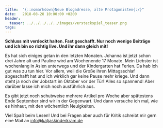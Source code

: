 ```yaml
---
title:  "{::nomarkdown}Neue Blogadresse, alte Protagonisten{:/}"
date:   2018-08-28 10:00:00 +0200
header:
  teaser: ../../../../../images/versteckspiel_teaser.png
tags:
---
```

**Schluss mit verdeckt halten. Fast geschafft. Nur noch wenige Beiträge und ich bin so richtig live. Und ihr dann gleich mit!**

Es hat sich einiges getan in den letzten Monaten. Johanna ist jetzt schon drei Jahre alt und Pauline wird am Wochenende 17 Monate. Mein Liebster ist wochenlang in Asien unterwegs und der Kindergarten hat Ferien. Da hab ich gut was zu tun hier. Vor allem, weil die Große ihren Mittagsschlaf abgeschafft hat und ich wirklich gar keine Pause mehr kriege. Und dann steht ja noch der Jobstart im Oktober vor der Tür! Alles so spannend! Aber darüber lasse ich mich noch ausführlich aus.

Es gibt jetzt noch schubweise mehrere Artikel pro Woche aber spätestens Ende September sind wir in der Gegenwart. Und dann versuche ich mal, wie es hinhaut, mit den wöchentlich Neuigkeiten. 

Viel Spaß beim Lesen! Und bei Fragen aber auch für Kritik schreibt mir gern eine Mail an <info@katjaskinderkram.de>

